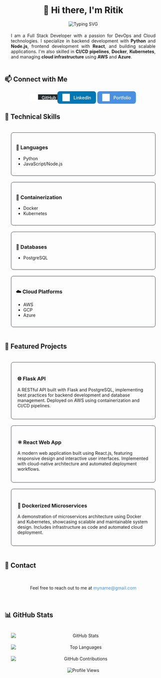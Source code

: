 # <div align="center">👋 Hi there, I'm Ritik</div>

<div align="center">
  <img src="https://readme-typing-svg.herokuapp.com?font=Fira+Code&pause=1000&color=4A90E2&center=true&vCenter=true&width=435&lines=Full+Stack+Developer;DevOps+Engineer;Cloud+Enthusiast" alt="Typing SVG" />
</div>

<div style="text-align: justify; padding: 20px;">
I am a Full Stack Developer with a passion for DevOps and Cloud technologies. I specialize in backend development with <strong>Python</strong> and <strong>Node.js</strong>, frontend development with <strong>React</strong>, and building scalable applications. I'm also skilled in <strong>CI/CD pipelines</strong>, <strong>Docker</strong>, <strong>Kubernetes</strong>, and managing <strong>cloud infrastructure</strong> using <strong>AWS</strong> and <strong>Azure</strong>.
</div>

## 📫 Connect with Me

<div align="center">
  <a href="https://github.com/ritikdoijod" target="_blank" style="background: #24292e;">
    <img src="./assets/icons/github.svg" alt="GitHub" width="24" height="24" style="vertical-align: middle; margin-right: 8px"/>
    <span style="color: white; font-weight: 500; vertical-align: middle;">GitHub</span>
  </a>
  <a href="https://linkedin.com/in/ritikdoijod" target="_blank" style="text-decoration: none; display: inline-block; background: #0077b5; padding: 8px 16px; border-radius: 8px;">
    <img src="./assets/icons/linkedin-in.svg" alt="LinkedIn" width="24" height="24" style="vertical-align: middle; margin-right: 8px"/>
    <span style="color: white; font-weight: 500; vertical-align: middle;">LinkedIn</span>
  </a>
  <a href="https://ritikdoijod.netlify.app" target="_blank" style="text-decoration: none; display: inline-block; background: #4a90e2; padding: 8px 16px; border-radius: 8px;">
    <img src="./assets/icons/globe.svg" alt="Portfolio" width="24" height="24" style="vertical-align: middle; margin-right: 8px"/>
    <span style="color: white; font-weight: 500; vertical-align: middle;">Portfolio</span>
  </a>
</div>

## 🔧 Technical Skills

<div style="display: grid; grid-template-columns: repeat(auto-fit, minmax(250px, 1fr)); gap: 20px; padding: 20px;">
  <div style="background: #ffffff10; padding: 15px; border-radius: 8px; border: 1px solid #30363d;">
    <h3>🚀 Languages</h3>
    <ul>
      <li>Python</li>
      <li>JavaScript/Node.js</li>
    </ul>
  </div>
  <div style="background: #ffffff10; padding: 15px; border-radius: 8px; border: 1px solid #30363d;">
    <h3>🐳 Containerization</h3>
    <ul>
      <li>Docker</li>
      <li>Kubernetes</li>
    </ul>
  </div>
  <div style="background: #ffffff10; padding: 15px; border-radius: 8px; border: 1px solid #30363d;">
    <h3>💾 Databases</h3>
    <ul>
      <li>PostgreSQL</li>
    </ul>
  </div>
  <div style="background: #ffffff10; padding: 15px; border-radius: 8px; border: 1px solid #30363d;">
    <h3>☁️ Cloud Platforms</h3>
    <ul>
      <li>AWS</li>
      <li>GCP</li>
      <li>Azure</li>
    </ul>
  </div>
</div>

## 🚀 Featured Projects

<div style="display: grid; grid-template-columns: repeat(auto-fit, minmax(300px, 1fr)); gap: 20px; padding: 20px;">
  <div style="background: #ffffff10; padding: 20px; border-radius: 8px; border: 1px solid #30363d;">
    <h3>🌐 Flask API</h3>
    <p>A RESTful API built with Flask and PostgreSQL, implementing best practices for backend development and database management. Deployed on AWS using containerization and CI/CD pipelines.</p>
  </div>
  <div style="background: #ffffff10; padding: 20px; border-radius: 8px; border: 1px solid #30363d;">
    <h3>⚛️ React Web App</h3>
    <p>A modern web application built using React.js, featuring responsive design and interactive user interfaces. Implemented with cloud-native architecture and automated deployment workflows.</p>
  </div>
  <div style="background: #ffffff10; padding: 20px; border-radius: 8px; border: 1px solid #30363d;">
    <h3>🔄 Dockerized Microservices</h3>
    <p>A demonstration of microservices architecture using Docker and Kubernetes, showcasing scalable and maintainable system design. Includes infrastructure as code and automated cloud deployment.</p>
  </div>
</div>

## 📧 Contact

<div align="center" style="padding: 20px;">
  <p>Feel free to reach out to me at <a href="mailto:myname@gmail.com" style="color: #4a90e2; text-decoration: none;">myname@gmail.com</a></p>
</div>

## 📊 GitHub Stats

<div align="center" style="display: grid; grid-template-columns: repeat(auto-fit, minmax(300px, 1fr)); gap: 20px; padding: 20px;">
  <img src="https://github-readme-stats.vercel.app/api?username=ritikdoijod&show_icons=true&theme=tokyonight" alt="GitHub Stats" />
  <img src="https://github-readme-stats.vercel.app/api/top-langs/?username=ritikdoijod&layout=compact&theme=tokyonight" alt="Top Languages" />
  <img src="https://github-readme-streak-stats.herokuapp.com/?user=ritikdoijod&theme=tokyonight" alt="GitHub Contributions" />
</div>

<div align="center">
  <img src="https://komarev.com/ghpvc/?username=ritikdoijod&color=blue" alt="Profile Views" />
</div>
